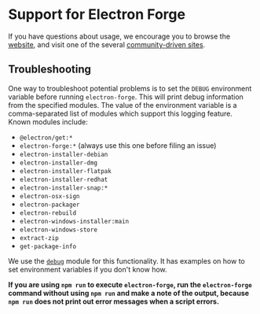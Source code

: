 # Support for Electron Forge

If you have questions about usage, we encourage you to browse the [website](https://v6.electronforge.io/),
and visit one of the several [community-driven sites](https://github.com/electron/electron#community).

## Troubleshooting

One way to troubleshoot potential problems is to set the `DEBUG` environment variable before
running `electron-forge`. This will print debug information from the specified modules. The
value of the environment variable is a comma-separated list of modules which support this logging
feature. Known modules include:

* `@electron/get:*`
* `electron-forge:*` (always use this one before filing an issue)
* `electron-installer-debian`
* `electron-installer-dmg`
* `electron-installer-flatpak`
* `electron-installer-redhat`
* `electron-installer-snap:*`
* `electron-osx-sign`
* `electron-packager`
* `electron-rebuild`
* `electron-windows-installer:main`
* `electron-windows-store`
* `extract-zip`
* `get-package-info`

We use the [`debug`](https://www.npmjs.com/package/debug#usage) module for this functionality. It
has examples on how to set environment variables if you don't know how.

**If you are using `npm run` to execute `electron-forge`, run the `electron-forge` command
without using `npm run` and make a note of the output, because `npm run` does not print out error
messages when a script errors.**
